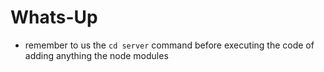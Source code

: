 # Whats-Up

* remember to us the `cd server` command before executing the code of adding anything the node modules
